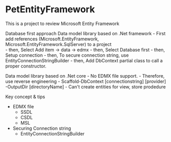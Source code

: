 # PetEntityFramework
This is a project to review Microsoft Entity Framework 

Database first approach
  Data model library based on .Net framework
    - First add references (Microsoft.EntityFramework, Microsoft.EntityFramework.SqlServer)  to a project  
    - then, Select Add item -> data -> edmx
    - then, Select Database first
    - then, Setup connection
    - then, To secure connection string, use EntityConnectionStringBuilder
    - then, Add DbContext partial class to call a proper constructor.
    
   Data model library based on .Net core
     - No EDMX file support.
     - Therefore, use reverse engineering
        - Scaffold-DbContext [connectionstring] [provider] -OutputDir [directoryName]
     - Can't create entities for view, store prodedure

Key concept & tips
- EDMX file
  - SSDL
  - CSDL
  - MSL
 - Securing Connection string 
   - EntityConnectionStringBuilder
